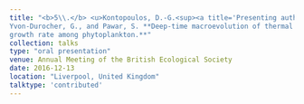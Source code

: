```yaml
---
title: "<b>5\\.</b> <u>Kontopoulos, D.-G.<sup><a title='Presenting author'>†</a></sup></u>, 
Yvon-Durocher, G., and Pawar, S. **Deep-time macroevolution of thermal sensitivity of 
growth rate among phytoplankton.**"
collection: talks
type: "oral presentation"
venue: Annual Meeting of the British Ecological Society
date: 2016-12-13
location: "Liverpool, United Kingdom"
talktype: 'contributed'
---
```

